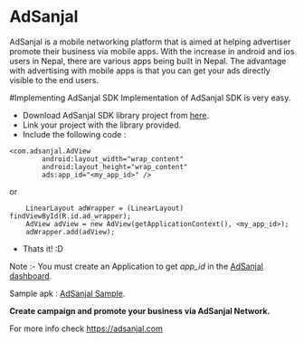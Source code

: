 # AdSanjal 
AdSanjal is a mobile networking platform that is aimed at helping advertiser promote their business via mobile apps. With the increase in android and ios users in Nepal, there are various apps being built in Nepal. The advantage with advertising with mobile apps is that you can get your ads directly visible to the end users. 

#Implementing AdSanjal SDK
Implementation of AdSanjal SDK is very easy.
 - Download AdSanjal SDK library project from [here](https://github.com/AdSanjal/AdSanjal/blob/master/downloads/AdSanjalLib_1.0.zip?raw=true).
 - Link your project with the library provided.
 - Include the following code : 
````
<com.adsanjal.AdView
        android:layout_width="wrap_content"
        android:layout_height="wrap_content"
        ads:app_id="<my_app_id>" />
````
 or 
````
	LinearLayout adWrapper = (LinearLayout) findViewById(R.id.ad_wrapper);
	AdView adView = new AdView(getApplicationContext(), <my_app_id>);
	adWrapper.add(adView);
````
 - Thats it!  :D
  
Note :- You must create an Application to get *app_id* in the [AdSanjal dashboard](https://adsanjal.com/admin).

Sample apk : [AdSanjal Sample](https://github.com/AdSanjal/AdSanjal/blob/master/downloads/AdSanjal_Sample_1.0.apk?raw=true).

**Create campaign and promote your business via AdSanjal Network.**

For more info check https://adsanjal.com
